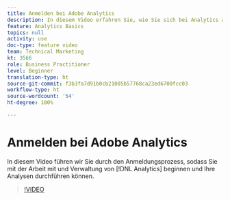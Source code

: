 ```yaml
---
title: Anmelden bei Adobe Analytics
description: In diesem Video erfahren Sie, wie Sie sich bei Analytics anmelden, Analytics verwalten und mit der Analyse beginnen.
feature: Analytics Basics
topics: null
activity: use
doc-type: feature video
team: Technical Marketing
kt: 3566
role: Business Practitioner
level: Beginner
translation-type: ht
source-git-commit: f3b3fa7d91b0cb21005b57768ca23ed6700fcc03
workflow-type: ht
source-wordcount: '54'
ht-degree: 100%

---
```



# Anmelden bei Adobe Analytics

In diesem Video führen wir Sie durch den Anmeldungsprozess, sodass Sie mit der Arbeit mit und Verwaltung von [!DNL Analytics] beginnen und Ihre Analysen durchführen können.

>[!VIDEO](https://video.tv.adobe.com/v/28771/?quality=12)
